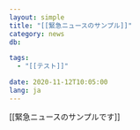 ```yaml
---
layout: simple
title: "[[緊急ニュースのサンプル]]"
category: news
db:

tags:
  - "[[テスト]]"

date: 2020-11-12T10:05:00
lang: ja
---
```


[[緊急ニュースのサンプルです]]
